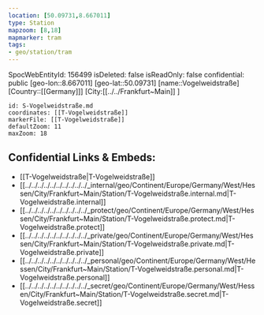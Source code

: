 ```yaml
---
location: [50.09731,8.667011]
type: Station 
mapzoom: [8,18] 
mapmarker: tram 
tags:
- geo/station/tram
---
```

SpocWebEntityId: 156499
isDeleted: false
isReadOnly: false
confidential: public
[geo-lon::8.667011]
[geo-lat::50.09731]
[name::Vogelweidstraße]
[Country::[[Germany]]]
[City:[[../../Frankfurt~Main]] ]


```leaflet
id: S-Vogelweidstraße.md
coordinates: [[T-Vogelweidstraße]]
markerFile: [[T-Vogelweidstraße]]
defaultZoom: 11 
maxZoom: 18
```


## Confidential Links & Embeds: 
- [[T-Vogelweidstraße|T-Vogelweidstraße]] 
- [[../../../../../../../../../../_internal/geo/Continent/Europe/Germany/West/Hessen/City/Frankfurt~Main/Station/T-Vogelweidstraße.internal.md|T-Vogelweidstraße.internal]] 
- [[../../../../../../../../../../_protect/geo/Continent/Europe/Germany/West/Hessen/City/Frankfurt~Main/Station/T-Vogelweidstraße.protect.md|T-Vogelweidstraße.protect]] 
- [[../../../../../../../../../../_private/geo/Continent/Europe/Germany/West/Hessen/City/Frankfurt~Main/Station/T-Vogelweidstraße.private.md|T-Vogelweidstraße.private]] 
- [[../../../../../../../../../../_personal/geo/Continent/Europe/Germany/West/Hessen/City/Frankfurt~Main/Station/T-Vogelweidstraße.personal.md|T-Vogelweidstraße.personal]] 
- [[../../../../../../../../../../_secret/geo/Continent/Europe/Germany/West/Hessen/City/Frankfurt~Main/Station/T-Vogelweidstraße.secret.md|T-Vogelweidstraße.secret]] 
